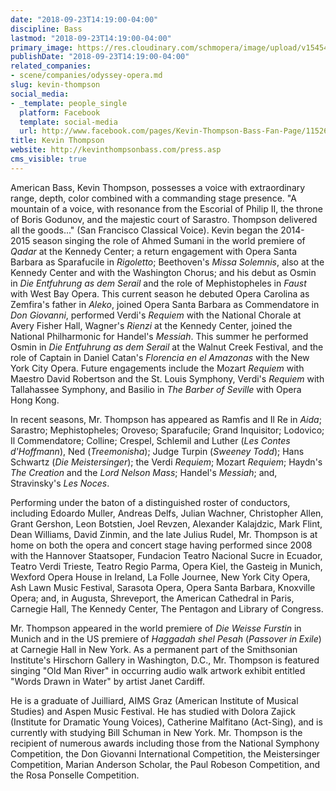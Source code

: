 ```yaml
---
date: "2018-09-23T14:19:00-04:00"
discipline: Bass
lastmod: "2018-09-23T14:19:00-04:00"
primary_image: https://res.cloudinary.com/schmopera/image/upload/v1545409169/media/webhook-uploads/1537726500135/kevsteele_Kevin_Master_8x10_05.jpg.jpg
publishDate: "2018-09-23T14:19:00-04:00"
related_companies:
- scene/companies/odyssey-opera.md
slug: kevin-thompson
social_media:
- _template: people_single
  platform: Facebook
  template: social-media
  url: http://www.facebook.com/pages/Kevin-Thompson-Bass-Fan-Page/115263425203917
title: Kevin Thompson
website: http://kevinthompsonbass.com/press.asp
cms_visible: true
---
```


American Bass, Kevin Thompson, possesses a voice with extraordinary range, depth, color combined with a commanding stage presence. "A mountain of a voice, with resonance from the Escorial of Philip II, the throne of Boris Godunov, and the majestic court of Sarastro. Thompson delivered all the goods..." (San Francisco Classical Voice).  Kevin began the 2014- 2015 season singing the role of Ahmed Sumani in the world premiere of *Qadar* at the Kennedy Center; a return engagement with Opera Santa Barbara as Sparafucile in *Rigoletto*; Beethoven's *Missa Solemnis*, also at the Kennedy Center and with the Washington Chorus; and his debut as Osmin in *Die Entfuhrung as dem Serail* and the role of Mephistopheles in *Faust* with West Bay Opera. This current season he debuted Opera Carolina as Zemfira's father in *Aleko*, joined Opera Santa Barbara as Commendatore in *Don Giovanni*, performed Verdi's *Requiem* with the National Chorale at Avery Fisher Hall, Wagner's *Rienzi* at the Kennedy Center, joined the National Philharmonic for Handel's *Messiah*. This summer he performed Osmin in *Die Entfuhrung as dem Serail* at the Walnut Creek Festival, and the role of Captain in Daniel Catan's *Florencia en el Amazonas* with the New York City Opera. Future engagements include the Mozart *Requiem* with Maestro David Robertson and the St. Louis Symphony, Verdi's *Requiem* with Tallahassee Symphony, and Basilio in *The Barber of Seville* with Opera Hong Kong. 

In recent seasons, Mr. Thompson has appeared as Ramfis and Il Re in *Aida*; Sarastro; Mephistopheles; Oroveso; Sparafucile; Grand Inquisitor; Lodovico; Il Commendatore; Colline; Crespel, Schlemil and Luther (*Les Contes d'Hoffmann*), Ned (*Treemonisha*); Judge Turpin (*Sweeney Todd*); Hans Schwartz (*Die Meistersinger*); the Verdi *Requiem*; Mozart *Requiem*; Haydn's *The Creation* and the *Lord Nelson Mass*; Handel's *Messiah*; and, Stravinsky's *Les Noces*.
 
Performing under the baton of a distinguished roster of conductors, including Edoardo Muller, Andreas Delfs, Julian Wachner, Christopher Allen, Grant Gershon, Leon Botstien, Joel Revzen, Alexander Kalajdzic, Mark Flint, Dean Williams, David Zinmin, and the late Julius Rudel, Mr. Thompson is at home on both the opera and concert stage having performed since 2008 with the Hannover Staatsoper, Fundacion Teatro Nacional Sucre in Ecuador, Teatro Verdi Trieste, Teatro Regio Parma, Opera Kiel, the Gasteig in Munich, Wexford Opera House in Ireland, La Folle Journee, New York City Opera, Ash Lawn Music Festival, Sarasota Opera, Opera Santa Barbara, Knoxville Opera; and, in Augusta, Shreveport, the American Cathedral in Paris, Carnegie Hall, The Kennedy Center, The Pentagon and Library of Congress.
 
Mr. Thompson appeared in the world premiere of *Die Weisse Furstin* in Munich and in the US premiere of *Haggadah shel Pesah* (*Passover in Exile*) at Carnegie Hall in New York.  As a permanent part of the Smithsonian Institute's Hirschorn Gallery in Washington, D.C., Mr. Thompson is featured singing "Old Man River" in occurring audio walk artwork exhibit entitled "Words Drawn in Water" by artist Janet Cardiff.
 
He is a graduate of Juilliard, AIMS Graz (American Institute of Musical Studies) and Aspen Music Festival.  He has studied with Dolora Zajick (Institute for Dramatic Young Voices), Catherine Malfitano (Act-Sing), and is currently with studying Bill Schuman in New York.  Mr. Thompson is the recipient of numerous awards including those from the National Symphony Competition, the Don Giovanni International Competition, the Meistersinger Competition, Marian Anderson Scholar, the Paul Robeson Competition, and the Rosa Ponselle Competition. 

